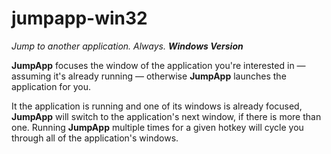 # jumpapp-win32

*Jump to another application. Always. __Windows Version__*

**JumpApp** focuses the window of the application you're interested in —
assuming it's already running — otherwise **JumpApp** launches the application
for you.

It the application is running and one of its windows is already focused,
**JumpApp** will switch to the application's next window, if there is more than
one. Running **JumpApp** multiple times for a given hotkey will cycle you
through all of the application's windows.
